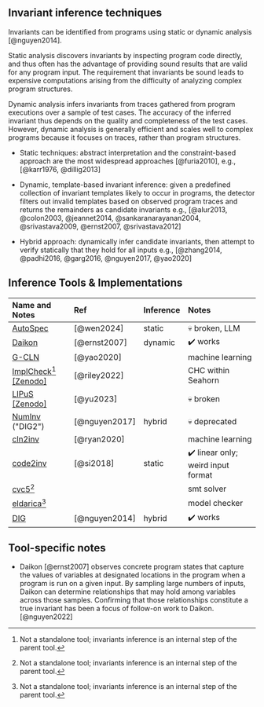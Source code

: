 ## Invariant inference techniques

Invariants can be identified from programs using static or dynamic analysis [@nguyen2014].

Static analysis discovers invariants by inspecting program code directly, and
thus often has the advantage of providing sound results that are valid for any
program input. The requirement that invariants be sound leads to expensive
computations arising from the difficulty of analyzing complex program
structures.

Dynamic analysis infers invariants from traces gathered from program executions
over a sample of test cases. The accuracy of the inferred invariant thus depends
on the quality and completeness of the test cases. However, dynamic analysis is
generally efficient and scales well to complex programs because it focuses on
traces, rather than program structures.

- Static techniques: abstract interpretation and the constraint-based approach
  are the most widespread approaches [@furia2010], e.g., [@karr1976, @dillig2013]

- Dynamic, template-based invariant inference: given a predefined collection of
  invariant templates likely to occur in programs, the detector filters out
  invalid templates based on observed program traces and returns the remainders
  as candidate invariants
  e.g., [@alur2013, @colon2003, @jeannet2014, @sankaranarayanan2004,
  @srivastava2009, @ernst2007, @srivastava2012]

- Hybrid approach: dynamically infer candidate invariants, then attempt to
  verify statically that they hold for all inputs
  e.g., [@zhang2014, @padhi2016, @garg2016, @nguyen2017, @yao2020]

## Inference Tools & Implementations

| Name and Notes                            | Ref           | Inference | Notes                              |
|:------------------------------------------|:--------------|:----------|:-----------------------------------|
| [AutoSpec][AUTOSPEC]                      | [@wen2024]    | static    | 💀 broken, LLM                     |
| [Daikon][DAIKON]                          | [@ernst2007]  | dynamic   | ✔️ works                           |
| [G-CLN][G-CLN]                            | [@yao2020]    |           | machine learning                   |
| [ImplCheck][IMPLC][^1] [[Zenodo]][IMPLCZ] | [@riley2022]  |           | CHC within Seahorn                 |
| [LIPuS][LIPUS] [[Zenodo]][LIPUSZ]         | [@yu2023]     |           | 💀 broken                          |
| [NumInv][NUMINV] ("DIG2")                 | [@nguyen2017] | hybrid    | 💀 deprecated                      |
| [cln2inv][CLN2]                           | [@ryan2020]   |           | machine learning                   |
| [code2inv][CODE2]                         | [@si2018]     | static    | ✔️ linear only; weird input format |
| [cvc5][CVC5][^1]                          |               |           | smt solver                         |
| [eldarica][ELDERICA][^1]                  |               |           | model checker                      |
| [DIG][DIG]                                | [@nguyen2014] | hybrid    | ✔️ works                           |

[NUMINV]: https://github.com/dynaroars/numinv
[G-CLN]: https://github.com/jyao15/G-CLN
[CLN2]: https://github.com/gryan11/cln2inv.git
[CODE2]: https://github.com/PL-ML/code2inv.git
[CVC5]: https://github.com/cvc5/cvc5
[ELDERICA]: https://github.com/uuverifiers/eldarica
[LIPUS]: https://github.com/Santiago-Yu/LIPuS
[LIPUSZ]: https://zenodo.org/records/7909725
[IMPLC]: https://github.com/grigoryfedyukovich/aeval.git
[IMPLCZ]: https://zenodo.org/records/7047061
[AUTOSPEC]: https://sites.google.com/view/autospecification
[DAIKON]: https://plse.cs.washington.edu/daikon
[DIG]: https://github.com/dynaroars/dig

## Tool-specific notes

* Daikon [@ernst2007] observes concrete program states that capture the values
  of variables at designated locations in the program when a program is run on a
  given input. By sampling large numbers of inputs, Daikon can determine
  relationships that may hold among variables across those samples. Confirming
  that those relationships constitute a true invariant has been a focus of
  follow-on work to Daikon. [@nguyen2022]



[^1]: Not a standalone tool; invariants inference is an internal step of the parent tool.